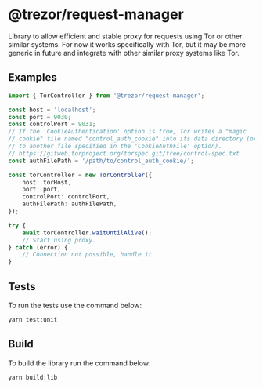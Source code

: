 # @trezor/request-manager

Library to allow efficient and stable proxy for requests using Tor or other similar systems.
For now it works specifically with Tor, but it may be more generic in future and integrate with other similar proxy systems like Tor.

## Examples

```typescript
import { TorController } from '@trezor/request-manager';

const host = 'localhost';
const port = 9030;
const controlPort = 9031;
// If the 'CookieAuthentication' option is true, Tor writes a "magic
// cookie" file named "control_auth_cookie" into its data directory (or
// to another file specified in the 'CookieAuthFile' option).
// https://gitweb.torproject.org/torspec.git/tree/control-spec.txt
const authFilePath = '/path/to/control_auth_cookie/';

const torController = new TorController({
    host: torHost,
    port: port,
    controlPort: controlPort,
    authFilePath: authFilePath,
});

try {
    await torController.waitUntilAlive();
    // Start using proxy.
} catch (error) {
    // Connection not possible, handle it.
}
```

## Tests

To run the tests use the command below:

```bash
yarn test:unit
```

## Build

To build the library run the command below:

```bash
yarn build:lib
```
